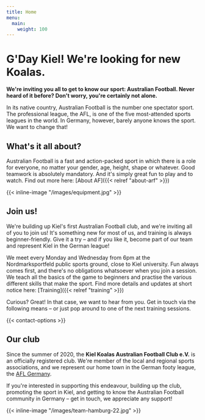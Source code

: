 ```yaml
---
title: Home
menu:
  main:
    weight: 100
---
```


# G'Day Kiel! We're looking for new Koalas.

**We're inviting you all to get to know our sport: Australian Football.
Never heard of it before? Don't worry, you're certainly not alone.**

In its native country, Australian Football is the number one spectator sport.
The professional league, the AFL,
is one of the five most-attended sports leagues in the world.
In Germany, however, barely anyone knows the sport.
We want to change that!

## What's it all about?

Australian Football is a fast and action-packed sport
in which there is a role for everyone,
no matter your gender, age, height, shape or whatever.
Good teamwork is absolutely mandatory.
And it's simply great fun to play and to watch.
Find out more here: [About AF]({{< relref "about-arf" >}})

{{< inline-image "/images/equipment.jpg" >}}

## Join us!

We're building up Kiel's first Australian Football club,
and we're inviting all of you to join us!
It's something new for most of us,
and training is always beginner-friendly.
Give it a try – and if you like it, become part of our team
and represent Kiel in the German league!

We meet every Monday and Wednesday from 6pm
at the Nordmarksportfeld public sports ground, close to Kiel university.
Fun always comes first,
and there's no obligations whatsoever when you join a session.
We teach all the basics of the game to beginners
and practise the various different skills that make the sport.
Find more details and updates at short notice here:
[Training]({{< relref "training" >}})

Curious? Great!
In that case, we want to hear from you.
Get in touch via the following means –
or just pop around to one of the next training sessions.

{{< contact-options >}}

## Our club

Since the summer of 2020,
the **Kiel Koalas Australian Football Club e.V.**
is an officially registered club.
We're member of the local and regional sports associations,
and we represent our home town in the German footy league, the [AFL Germany](http://www.aflg.de/).

If you're interested in supporting this endeavour,
building up the club, promoting the sport in Kiel,
and getting to know the Australian Football community in Germany –
get in touch, we appreciate any support!

{{< inline-image "/images/team-hamburg-22.jpg" >}}
